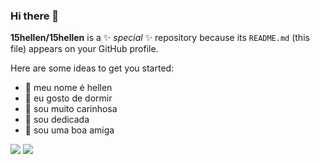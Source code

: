 ### Hi there 👋

**15hellen/15hellen** is a ✨ _special_ ✨ repository because its `README.md` (this file) appears on your GitHub profile.

Here are some ideas to get you started:

- 🔭 meu nome é hellen
- 🌱 eu gosto de dormir
- 👯 sou muito carinhosa
- 🤔 sou dedicada
- 💬 sou uma boa amiga




![](https://media.tenor.com/SXwIb31R5qUAAAAC/goodnight.gif)
![](https://media.tenor.com/8lroc_MBZIEAAAAC/cute.gif)
